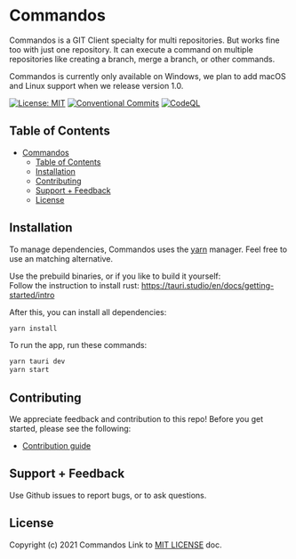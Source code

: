 # Commandos
Commandos is a GIT Client specialty for multi repositories. But works fine too with just one repository.
It can execute a command on multiple repositories like creating a branch, merge a branch, or other commands.

Commandos is currently only available on Windows, we plan to add macOS and Linux support when we release version 1.0.

[![License: MIT](https://img.shields.io/badge/License-MIT-blue.svg)](https://opensource.org/licenses/MIT)
[![Conventional Commits](https://img.shields.io/badge/Conventional%20Commits-1.0.0-blue.svg)](https://conventionalcommits.org)
[![CodeQL](https://github.com/Commandos-app/Commandos/actions/workflows/codeql-analysis.yml/badge.svg)](https://github.com/Commandos-app/Commandos/actions/workflows/codeql-analysis.yml)

## Table of Contents

- [Commandos](#commandos)
  - [Table of Contents](#table-of-contents)
  - [Installation](#installation)
  - [Contributing](#contributing)
  - [Support + Feedback](#support--feedback)
  - [License](#license)


## Installation

To manage dependencies, Commandos uses the [yarn](https://yarnpkg.com/) manager. Feel free to use an matching alternative.

Use the prebuild binaries, or if you like to build it yourself:  
Follow the instruction to install rust: https://tauri.studio/en/docs/getting-started/intro  
  

After this, you can install all dependencies:
```bash
yarn install
```
To run the app, run these commands:
```bash
yarn tauri dev
yarn start
```

## Contributing

We appreciate feedback and contribution to this repo! Before you get started, please see the following:

- [Contribution guide](CONTRIBUTING.md)


## Support + Feedback

Use Github issues to report bugs, or to ask questions.


## License

Copyright (c) 2021 Commandos
Link to [MIT LICENSE](LICENSE) doc.
